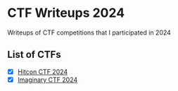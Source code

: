 # CTF Writeups 2024

Writeups of CTF competitions that I participated in 2024

## List of CTFs

- [x] [Hitcon CTF 2024](https://ctf2024.hitcon.org/)
- [x] [Imaginary CTF 2024](https://2024.imaginaryctf.org/index.html)
